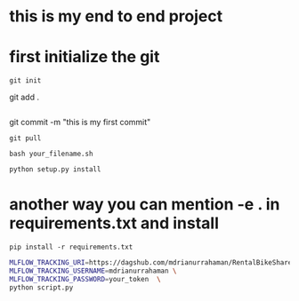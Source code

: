 # this is my end to end project 

# first initialize the git 
```
git init 
```

git add . 
```
```
git commit -m "this is my first commit"

```
git pull 
```



```
bash your_filename.sh
```

```
python setup.py install 
```

# another way you can mention -e . in requirements.txt and install 
```
pip install -r requirements.txt
```
```bash
MLFLOW_TRACKING_URI=https://dagshub.com/mdrianurrahaman/RentalBikeSharePrediction.mlflow \
MLFLOW_TRACKING_USERNAME=mdrianurrahaman \
MLFLOW_TRACKING_PASSWORD=your_token  \
python script.py
```